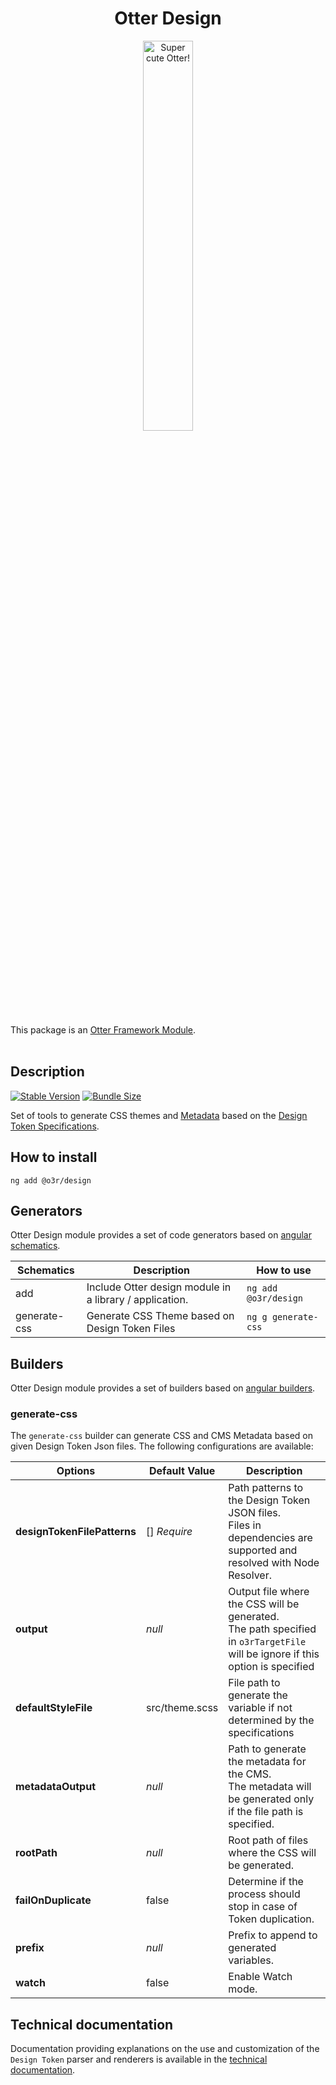 <h1 align="center">Otter Design</h1>
<p align="center">
  <img src="https://raw.githubusercontent.com/AmadeusITGroup/otter/main/assets/logo/otter.png" alt="Super cute Otter!" width="40%"/>
</p>

This package is an [Otter Framework Module](https://github.com/AmadeusITGroup/otter/tree/main/docs/core/MODULE.md).
<br />
<br />

## Description

[![Stable Version](https://img.shields.io/npm/v/@o3r/design)](https://www.npmjs.com/package/@o3r/design)
[![Bundle Size](https://img.shields.io/bundlephobia/min/@o3r/design?color=green)](https://www.npmjs.com/package/@o3r/design)

Set of tools to generate CSS themes and [Metadata](https://github.com/AmadeusITGroup/otter/tree/main/docs/cms-adapters/CMS_ADAPTERS.md) based on the [Design Token Specifications](https://design-tokens.github.io/community-group/format/).

## How to install

```shell
ng add @o3r/design
```

## Generators

Otter Design module provides a set of code generators based on [angular schematics](https://angular.io/guide/schematics).

| Schematics   | Description                                             | How to use           |
| ------------ | ------------------------------------------------------- | -------------------- |
| add          | Include Otter design module in a library / application. | `ng add @o3r/design` |
| generate-css | Generate CSS Theme based on Design Token Files          | `ng g generate-css`  |

## Builders

Otter Design module provides a set of builders based on [angular builders](https://angular.io/guide/cli-builder).

### generate-css

The `generate-css` builder can generate CSS and CMS Metadata based on given Design Token Json files.
The following configurations are available:

| Options                     | Default Value  | Description                                                                                                                          |
| --------------------------- | -------------- | ------------------------------------------------------------------------------------------------------------------------------------ |
| **designTokenFilePatterns** | [] *Require*   | Path patterns to the Design Token JSON files. <br /> Files in dependencies are supported and resolved with Node Resolver.            |
| **output**                  | *null*         | Output file where the CSS will be generated. <br /> The path specified in `o3rTargetFile` will be ignore if this option is specified |
| **defaultStyleFile**        | src/theme.scss | File path to generate the variable if not determined by the specifications                                                           |
| **metadataOutput**          | *null*         | Path to generate the metadata for the CMS. <br /> The metadata will be generated only if the file path is specified.                 |
| **rootPath**                | *null*         | Root path of files where the CSS will be generated.                                                                                  |
| **failOnDuplicate**         | false          | Determine if the process should stop in case of Token duplication.                                                                   |
| **prefix**                  | *null*         | Prefix to append to generated variables.                                                                                             |
| **watch**                   | false          | Enable Watch mode.                                                                                                                   |

## Technical documentation

Documentation providing explanations on the use and customization of the `Design Token` parser and renderers is available in the [technical documentation](https://github.com/AmadeusITGroup/otter/blob/main/docs/design/TECHNICAL_DOCUMENTATION.md).
